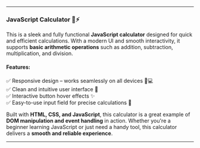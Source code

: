 
---

### **JavaScript Calculator** 🧮⚡  
This is a sleek and fully functional **JavaScript calculator** designed for quick and efficient calculations. With a modern UI and smooth interactivity, it supports **basic arithmetic operations** such as addition, subtraction, multiplication, and division.  

#### **Features:**  
✅ Responsive design – works seamlessly on all devices 📱💻  
✅ Clean and intuitive user interface 🎨  
✅ Interactive button hover effects ✨  
✅ Easy-to-use input field for precise calculations 🔢  

Built with **HTML, CSS, and JavaScript**, this calculator is a great example of **DOM manipulation and event handling** in action. Whether you're a beginner learning JavaScript or just need a handy tool, this calculator delivers a **smooth and reliable experience**.  

---

